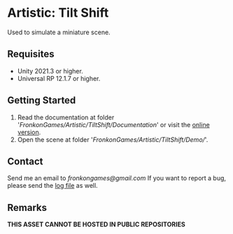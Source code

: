 # Artistic: Tilt Shift

Used to simulate a miniature scene.

## Requisites

* Unity 2021.3 or higher.
* Universal RP 12.1.7 or higher. 

## Getting Started

1. Read the documentation at folder '_FronkonGames/Artistic/TiltShift/Documentation_' or visit the [online version](https://fronkongames.github.io/store/artistic.html).
2. Open the scene at folder '_FronkonGames/Artistic/TiltShift/Demo/_'.

## Contact

Send me an email to _fronkongames@gmail.com_ If you want to report a bug, please send the [log file](https://docs.unity3d.com/Manual/LogFiles.html) as well.

## Remarks

**THIS ASSET CANNOT BE HOSTED IN PUBLIC REPOSITORIES**
